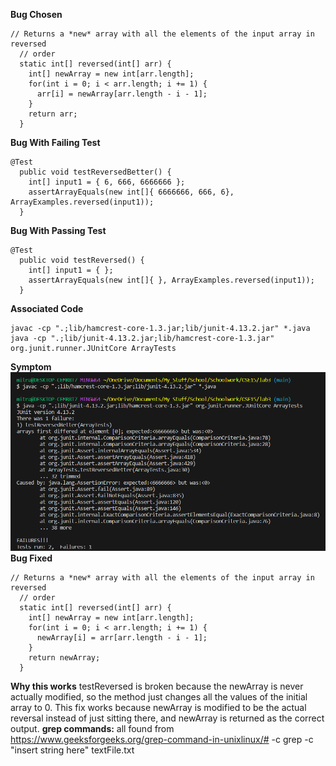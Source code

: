 **Bug Chosen**
```
// Returns a *new* array with all the elements of the input array in reversed
  // order
  static int[] reversed(int[] arr) {
    int[] newArray = new int[arr.length];
    for(int i = 0; i < arr.length; i += 1) {
      arr[i] = newArray[arr.length - i - 1];
    }
    return arr;
  }
```
**Bug With Failing Test**
```
@Test
  public void testReversedBetter() {
    int[] input1 = { 6, 666, 6666666 };
    assertArrayEquals(new int[]{ 6666666, 666, 6}, ArrayExamples.reversed(input1));
  }
```
**Bug With Passing Test**
```
@Test
  public void testReversed() {
    int[] input1 = { };
    assertArrayEquals(new int[]{ }, ArrayExamples.reversed(input1));
  }
```
**Associated Code**
```
javac -cp ".;lib/hamcrest-core-1.3.jar;lib/junit-4.13.2.jar" *.java
java -cp ".;lib/junit-4.13.2.jar;lib/hamcrest-core-1.3.jar" org.junit.runner.JUnitCore ArrayTests
```
**Symptom**
![Image](labthree1.png)
**Bug Fixed**
```
// Returns a *new* array with all the elements of the input array in reversed
  // order
  static int[] reversed(int[] arr) {
    int[] newArray = new int[arr.length];
    for(int i = 0; i < arr.length; i += 1) {
      newArray[i] = arr[arr.length - i - 1];
    }
    return newArray;
  }
```
**Why this works**
testReversed is broken because the newArray is never actually modified, so the method just changes all the values of the initial array to 0. This fix works because newArray is modified to be the actual reversal instead of just sitting there, and newArray is returned as the correct output. 
**grep commands:** all found from https://www.geeksforgeeks.org/grep-command-in-unixlinux/#
-c
grep -c "insert string here" textFile.txt
